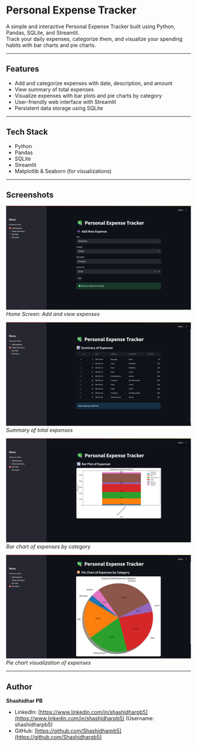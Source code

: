 # Personal Expense Tracker

A simple and interactive Personal Expense Tracker built using Python, Pandas, SQLite, and Streamlit.  
Track your daily expenses, categorize them, and visualize your spending habits with bar charts and pie charts.

---

## Features

- Add and categorize expenses with date, description, and amount  
- View summary of total expenses  
- Visualize expenses with bar plots and pie charts by category  
- User-friendly web interface with Streamlit  
- Persistent data storage using SQLite  

---

## Tech Stack

- Python  
- Pandas  
- SQLite  
- Streamlit  
- Matplotlib & Seaborn (for visualizations)  

---

## Screenshots

![Home Screen](assets/screenshots/home.png)  
*Home Screen: Add and view expenses*

![Summary](assets/screenshots/summary.png)  
*Summary of total expenses*

![Bar Chart](assets/screenshots/barchart.png)  
*Bar chart of expenses by category*

![Pie Chart](assets/screenshots/piechart.png)  
*Pie chart visualization of expenses*

---

## Author

**Shashidhar PB**  
- LinkedIn: [https://www.linkedin.com/in/shashidharpb5](https://www.linkedin.com/in/shashidharpb5) (Username: shashidharpb5)  
- GitHub: [https://github.com/Shashidharpb5](https://github.com/Shashidharpb5)  
